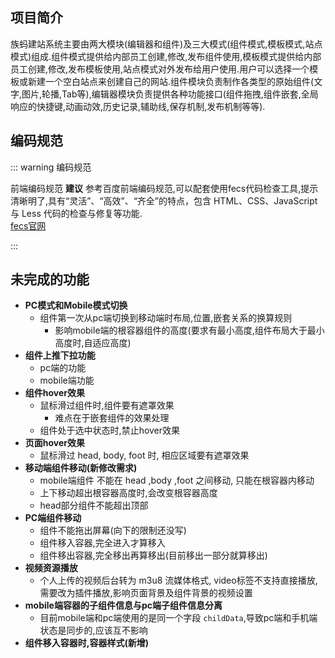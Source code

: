 ## 项目简介

族蚂建站系统主要由两大模块(编辑器和组件)及三大模式(组件模式,模板模式,站点模式)组成.组件模式提供给内部员工创建,修改,发布组件使用,模板模式提供给内部员工创建,修改,发布模板使用,站点模式对外发布给用户使用.用户可以选择一个模板或新建一个空白站点来创建自己的网站.组件模块负责制作各类型的原始组件(文字,图片,轮播,Tab等),编辑器模块负责提供各种功能接口(组件拖拽,组件嵌套,全局响应的快捷键,动画动效,历史记录,辅助线,保存机制,发布机制等等).

## 编码规范

::: warning 编码规范

前端编码规范 **建议** 参考百度前端编码规范,可以配套使用fecs代码检查工具,提示清晰明了,具有“灵活”、“高效”、“齐全”的特点，包含 HTML、CSS、JavaScript 与 Less 代码的检查与修复等功能.  
[fecs官网](http://fecs.baidu.com/)

:::

## 未完成的功能

+ **PC模式和Mobile模式切换**
    + 组件第一次从pc端切换到移动端时布局,位置,嵌套关系的换算规则
        + 影响mobile端的根容器组件的高度(要求有最小高度,组件布局大于最小高度时,自适应高度)
+ **组件上推下拉功能**
    + pc端的功能
    + mobile端功能
+ **组件hover效果**
    + 鼠标滑过组件时,组件要有遮罩效果
        + 难点在于嵌套组件的效果处理
    + 组件处于选中状态时,禁止hover效果
+ **页面hover效果**
    + 鼠标滑过 head, body, foot 时, 相应区域要有遮罩效果
+ **移动端组件移动(新修改需求)**
    + mobile端组件 不能在 head ,body ,foot 之间移动, 只能在根容器内移动
    + 上下移动超出根容器高度时,会改变根容器高度
    + head部分组件不能超出顶部
+ **PC端组件移动**
    + 组件不能拖出屏幕(向下的限制还没写)
    + 组件移入容器,完全进入才算移入
    + 组件移出容器,完全移出再算移出(目前移出一部分就算移出)
+ **视频资源播放**
    + 个人上传的视频后台转为 m3u8 流媒体格式, video标签不支持直接播放,需要改为插件播放,影响页面背景及组件背景的视频设置
+ **mobile端容器的子组件信息与pc端子组件信息分离**
    + 目前mobile端和pc端使用的是同一个字段 `childData`,导致pc端和手机端状态是同步的,应该互不影响
+ **组件移入容器时,容器样式(新增)**




